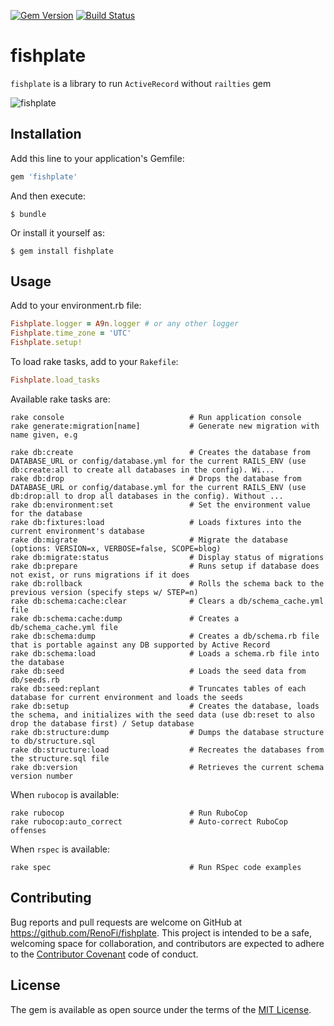 [![Gem Version](https://badge.fury.io/rb/fishplate.svg)](https://rubygems.org/gems/fishplate)
[![Build Status](https://travis-ci.org/RenoFi/fishplate.svg?branch=master)](https://travis-ci.org/RenoFi/fishplate)

# fishplate

`fishplate` is a library to run `ActiveRecord` without `railties` gem

![fishplate](https://upload.wikimedia.org/wikipedia/commons/thumb/4/42/Fishplate_UK_2006.jpg/440px-Fishplate_UK_2006.jpg "Fishplate")

## Installation

Add this line to your application's Gemfile:

```ruby
gem 'fishplate'
```

And then execute:

    $ bundle

Or install it yourself as:

    $ gem install fishplate

## Usage

Add to your environment.rb file:


```ruby
Fishplate.logger = A9n.logger # or any other logger
Fishplate.time_zone = 'UTC'
Fishplate.setup!
```

To load rake tasks, add to your `Rakefile`:

```ruby
Fishplate.load_tasks
```

Available rake tasks are:
```
rake console                            # Run application console
rake generate:migration[name]           # Generate new migration with name given, e.g

rake db:create                          # Creates the database from DATABASE_URL or config/database.yml for the current RAILS_ENV (use db:create:all to create all databases in the config). Wi...
rake db:drop                            # Drops the database from DATABASE_URL or config/database.yml for the current RAILS_ENV (use db:drop:all to drop all databases in the config). Without ...
rake db:environment:set                 # Set the environment value for the database
rake db:fixtures:load                   # Loads fixtures into the current environment's database
rake db:migrate                         # Migrate the database (options: VERSION=x, VERBOSE=false, SCOPE=blog)
rake db:migrate:status                  # Display status of migrations
rake db:prepare                         # Runs setup if database does not exist, or runs migrations if it does
rake db:rollback                        # Rolls the schema back to the previous version (specify steps w/ STEP=n)
rake db:schema:cache:clear              # Clears a db/schema_cache.yml file
rake db:schema:cache:dump               # Creates a db/schema_cache.yml file
rake db:schema:dump                     # Creates a db/schema.rb file that is portable against any DB supported by Active Record
rake db:schema:load                     # Loads a schema.rb file into the database
rake db:seed                            # Loads the seed data from db/seeds.rb
rake db:seed:replant                    # Truncates tables of each database for current environment and loads the seeds
rake db:setup                           # Creates the database, loads the schema, and initializes with the seed data (use db:reset to also drop the database first) / Setup database
rake db:structure:dump                  # Dumps the database structure to db/structure.sql
rake db:structure:load                  # Recreates the databases from the structure.sql file
rake db:version                         # Retrieves the current schema version number
```

When `rubocop` is available:
```
rake rubocop                            # Run RuboCop
rake rubocop:auto_correct               # Auto-correct RuboCop offenses
```

When `rspec` is available:
```
rake spec                               # Run RSpec code examples
```

## Contributing

Bug reports and pull requests are welcome on GitHub at https://github.com/RenoFi/fishplate. This project is intended to be a safe, welcoming space for collaboration, and contributors are expected to adhere to the [Contributor Covenant](http://contributor-covenant.org) code of conduct.

## License

The gem is available as open source under the terms of the [MIT License](https://opensource.org/licenses/MIT).
